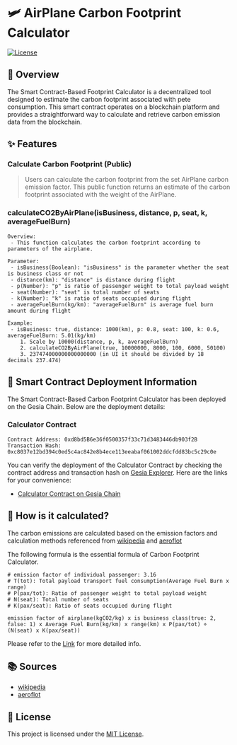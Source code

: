 # 🛩️ AirPlane Carbon Footprint Calculator

[![License](https://img.shields.io/badge/License-MIT-blue.svg)](LICENSE)

## 📖 Overview
The Smart Contract-Based Footprint Calculator is a decentralized tool designed to estimate the carbon footprint associated with pete consumption. This smart contract operates on a blockchain platform and provides a straightforward way to calculate and retrieve carbon emission data from the blockchain.

## ✨ Features
### Calculate Carbon Footprint (Public)
> Users can calculate the carbon footprint from the set AirPlane carbon emission factor. This public function returns an estimate of the carbon footprint associated with the weight of the AirPlane.

### calculateCO2ByAirPlane(isBusiness, distance, p, seat, k, averageFuelBurn) 
```
Overview:
 - This function calculates the carbon footprint according to parameters of the airplane.
 
Parameter:
 - isBusiness(Boolean): "isBusiness" is the parameter whether the seat is business class or not
 - distance(km): "distance" is distance during flight
 - p(Number): "p" is ratio of passenger weight to total payload weight
 - seat(Number): "seat" is total number of seats
 - k(Number): "k" is ratio of seats occupied during flight
 - averageFuelBurn(kg/km): "averageFuelBurn" is average fuel burn amount during flight
 
Example:
 - isBusiness: true, distance: 1000(km), p: 0.8, seat: 100, k: 0.6, averageFuelBurn: 5.01(kg/km)
    1. Scale by 10000(distance, p, k, averageFuelBurn)
    2. calculateCO2ByAirPlane(true, 10000000, 8000, 100, 6000, 50100)
    3. 237474000000000000000 (in UI it should be divided by 18 decimals 237.474)
```

## 🚀 Smart Contract Deployment Information
The Smart Contract-Based Carbon Footprint Calculator has been deployed on the Gesia Chain. Below are the deployment details:

### Calculator Contract
```
Contract Address: 0xd8bd5B6e36f0500357f33c71d3483446db903f2B
Transaction Hash: 0xc8037e12bd394c0ed5c4ac842e8b4ece113eeabaf061002ddcfdd83bc5c29c0e
```

You can verify the deployment of the Calculator Contract by checking the contract address and transaction hash on [Gesia Explorer](https://explorer.gesia.io). Here are the links for your convenience:

- [Calculator Contract on Gesia Chain](https://explorer.gesia.io/address/0xd8bd5B6e36f0500357f33c71d3483446db903f2B)

## 📝 How is it calculated?
The carbon emissions are calculated based on the emission factors and calculation methods referenced from [wikipedia](https://en.wikipedia.org/wiki/Fuel_economy_in_aircraft) and [aeroflot](https://www.aeroflot.ru/kr-ko/about/calculator_co2/method)

The following formula is the essential formula of Carbon Footprint Calculator.
``` plain
# emission factor of individual passenger: 3.16
# T(tot): Total payload transport fuel consumption(Average Fuel Burn x range)
# P(pax/tot): Ratio of passenger weight to total payload weight
# N(seat): Total number of seats
# K(pax/seat): Ratio of seats occupied during flight

emission factor of airplane(kgCO2/kg) x is business class(true: 2, false: 1) x Average Fuel Burn(kg/km) x range(km) x P(pax/tot) ÷ (N(seat) x K(pax/seat))
```

Please refer to the [Link](https://docs.google.com/spreadsheets/d/1Ux_1j0GeKGeHm8ODT-M-Hr23sCayQYw70shNw2le0Bs/edit#gid=1445027139) for more detailed info.

## 📚 Sources
- [wikipedia](https://en.wikipedia.org/wiki/Fuel_economy_in_aircraft)
- [aeroflot](https://www.aeroflot.ru/kr-ko/about/calculator_co2/method)

## 📄 License
This project is licensed under the [MIT License](LICENSE).
